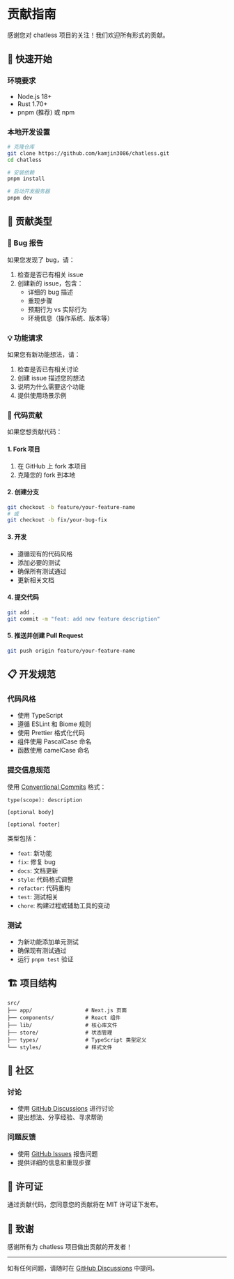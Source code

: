 # 贡献指南

感谢您对 chatless 项目的关注！我们欢迎所有形式的贡献。

## 🚀 快速开始

### 环境要求
- Node.js 18+
- Rust 1.70+
- pnpm (推荐) 或 npm

### 本地开发设置
```bash
# 克隆仓库
git clone https://github.com/kamjin3086/chatless.git
cd chatless

# 安装依赖
pnpm install

# 启动开发服务器
pnpm dev
```

## 📝 贡献类型

### 🐛 Bug 报告
如果您发现了 bug，请：
1. 检查是否已有相关 issue
2. 创建新的 issue，包含：
   - 详细的 bug 描述
   - 重现步骤
   - 预期行为 vs 实际行为
   - 环境信息（操作系统、版本等）

### 💡 功能请求
如果您有新功能想法，请：
1. 检查是否已有相关讨论
2. 创建 issue 描述您的想法
3. 说明为什么需要这个功能
4. 提供使用场景示例

### 🔧 代码贡献
如果您想贡献代码：

#### 1. Fork 项目
1. 在 GitHub 上 fork 本项目
2. 克隆您的 fork 到本地

#### 2. 创建分支
```bash
git checkout -b feature/your-feature-name
# 或
git checkout -b fix/your-bug-fix
```

#### 3. 开发
- 遵循现有的代码风格
- 添加必要的测试
- 确保所有测试通过
- 更新相关文档

#### 4. 提交代码
```bash
git add .
git commit -m "feat: add new feature description"
```

#### 5. 推送并创建 Pull Request
```bash
git push origin feature/your-feature-name
```

## 📋 开发规范

### 代码风格
- 使用 TypeScript
- 遵循 ESLint 和 Biome 规则
- 使用 Prettier 格式化代码
- 组件使用 PascalCase 命名
- 函数使用 camelCase 命名

### 提交信息规范
使用 [Conventional Commits](https://www.conventionalcommits.org/) 格式：

```
type(scope): description

[optional body]

[optional footer]
```

类型包括：
- `feat`: 新功能
- `fix`: 修复 bug
- `docs`: 文档更新
- `style`: 代码格式调整
- `refactor`: 代码重构
- `test`: 测试相关
- `chore`: 构建过程或辅助工具的变动

### 测试
- 为新功能添加单元测试
- 确保现有测试通过
- 运行 `pnpm test` 验证

## 🏗️ 项目结构

```
src/
├── app/                 # Next.js 页面
├── components/          # React 组件
├── lib/                 # 核心库文件
├── store/               # 状态管理
├── types/               # TypeScript 类型定义
└── styles/              # 样式文件
```

## 🤝 社区

### 讨论
- 使用 [GitHub Discussions](https://github.com/kamjin3086/chatless/discussions) 进行讨论
- 提出想法、分享经验、寻求帮助

### 问题反馈
- 使用 [GitHub Issues](https://github.com/kamjin3086/chatless/issues) 报告问题
- 提供详细的信息和重现步骤

## 📄 许可证

通过贡献代码，您同意您的贡献将在 MIT 许可证下发布。

## 🙏 致谢

感谢所有为 chatless 项目做出贡献的开发者！

---

如有任何问题，请随时在 [GitHub Discussions](https://github.com/kamjin3086/chatless/discussions) 中提问。 